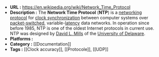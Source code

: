 - **URL :** https://en.wikipedia.org/wiki/Network_Time_Protocol
- **Description :** The **Network Time Protocol** (**NTP**) is a [networking protocol](https://en.wikipedia.org/wiki/Networking_protocol "Networking protocol") for [clock synchronization](https://en.wikipedia.org/wiki/Clock_synchronization "Clock synchronization") between computer systems over [packet-switched](https://en.wikipedia.org/wiki/Packet-switched "Packet-switched"), variable-[latency](https://en.wikipedia.org/wiki/Network_latency "Network latency") data networks. In operation since before 1985, NTP is one of the oldest Internet protocols in current use. NTP was designed by [David L. Mills](https://en.wikipedia.org/wiki/David_L._Mills "David L. Mills") of the [University of Delaware](https://en.wikipedia.org/wiki/University_of_Delaware "University of Delaware").
- **Platforms :** 
- **Category :** [[Documentation]]
- **Tags :** [[Clock accuracy]], [[Protocole]], [[UDP]]